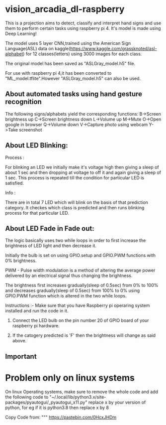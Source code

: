 # vision_arcadia_dl-raspberry
This is a projection aims to detect, classify and interpret hand signs and use them to perform certain tasks using raspberry pi 4. It's model is made using Deep Learning! 

The model uses 5 layer CNN,trained using the American Sign Language(ASL) data on kaggle(https://www.kaggle.com/grassknoted/asl-alphabet) for 12 classes(letters) using 3000 images for each class.

The original model has been saved as "ASLGray_model.h5" file.

For use with raspberry pi 4,it has been converted to "ML_model.tflite".However "ASLGray_model.h5" can also be used.

## About automated tasks using hand gesture recognition
The following signs/alphabets yield the corresponding functions:
B->Screen brightness up
C->Screen brightness down
L->Volume up
M->Mute
O->Open google in browser
Q->Volume down
V->Capture photo using webcam
Y->Take screenshot

## About LED Blinking:

Process : 

For blinking an LED we initially make it's voltage high then giving a sleep of about 1 sec and then dropping at voltage to off it and again giving a sleep of 1 sec. This process is repeated till the condition for particular LED is satisfied.

Info : 

There are in total 7 LED which will blink on the basis of that prediction category. It checkes which class is predicted and then runs blinking process for that particular LED.


## About LED Fade in Fade out:

The logic basically uses two while loops in order  to first increase the brightness of LED light 
and then decrease it. 

Initially the bulb is set on using GPIO.setup and GPIO.PWM functions with 0% brightness.

PWM - Pulse width modulation is a method of altering the average power delivered by an electrical signal
thus changing the brightness.

The brightness first increases gradually(sleep of 0.5sec) from 0% to 100% and decreases gradually(sleep of 0.5sec) from 100% to 0% using GPIO.PWM
function which is altered in the two while loops.

Instructions :-
 Make sure that you have Raspberry pi operaring system installed and run the code in it.

1) Connect the LED bulb on the pin number 20 of GPIO board of your raspberry pi hardware.

2) If the catogery predicted is 'F' then the brightness will change as said above.



## Important ##
# Problem only on linux systems
On linux Operating systems, make sure to remove the whole code and add the following code to 
"~/.local/lib/python3.x/site-packages/pyautogui/_pyautogui_x11.py"
replace x by your version of python, for eg if it is python3.8 then replace x by 8

Copy Code from:
"""
https://pastebin.com/0HcxJHDm
